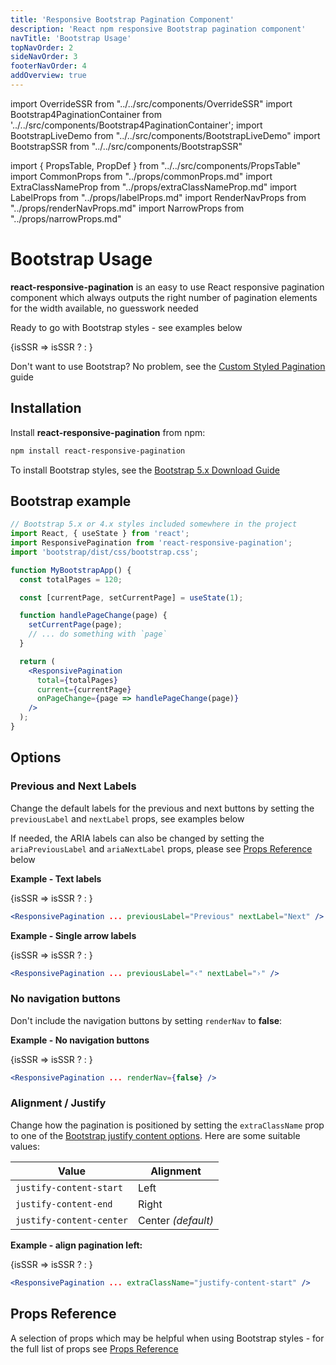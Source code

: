 ```yaml
---
title: 'Responsive Bootstrap Pagination Component'
description: 'React npm responsive Bootstrap pagination component'
navTitle: 'Bootstrap Usage'
topNavOrder: 2
sideNavOrder: 3
footerNavOrder: 4
addOverview: true
---
```


import OverrideSSR from "../../src/components/OverrideSSR"
import Bootstrap4PaginationContainer from '../../src/components/Bootstrap4PaginationContainer';
import BootstrapLiveDemo from "../../src/components/BootstrapLiveDemo"
import BootstrapSSR from "../../src/components/BootstrapSSR"

import { PropsTable, PropDef } from "../../src/components/PropsTable"
import CommonProps from "../props/commonProps.md"
import ExtraClassNameProp from "../props/extraClassNameProp.md"
import LabelProps from "../props/labelProps.md"
import RenderNavProps from "../props/renderNavProps.md"
import NarrowProps from "../props/narrowProps.md"

# Bootstrap Usage

**react-responsive-pagination** is an easy to use React responsive pagination component which always outputs the right number of pagination elements for the width available, no guesswork needed

Ready to go with Bootstrap styles - see examples below

<Bootstrap4PaginationContainer>
  <OverrideSSR>
    {isSSR => isSSR ? <BootstrapSSR /> : <BootstrapLiveDemo />}
  </OverrideSSR>
</Bootstrap4PaginationContainer>

Don't want to use Bootstrap? No problem, see the [Custom Styled Pagination](/custom-styled-pagination) guide

## Installation

Install **react-responsive-pagination** from npm:

```bash
npm install react-responsive-pagination
```

To install Bootstrap styles, see the [Bootstrap 5.x Download Guide](https://getbootstrap.com/docs/5.2/getting-started/download/)

## Bootstrap example

```jsx
// Bootstrap 5.x or 4.x styles included somewhere in the project
import React, { useState } from 'react';
import ResponsivePagination from 'react-responsive-pagination';
import 'bootstrap/dist/css/bootstrap.css';

function MyBootstrapApp() {
  const totalPages = 120;

  const [currentPage, setCurrentPage] = useState(1);

  function handlePageChange(page) {
    setCurrentPage(page);
    // ... do something with `page`
  }

  return (
    <ResponsivePagination
      total={totalPages}
      current={currentPage}
      onPageChange={page => handlePageChange(page)}
    />
  );
}
```

## Options

### Previous and Next Labels

Change the default labels for the previous and next buttons by setting the `previousLabel` and `nextLabel` props, see examples below

If needed, the ARIA labels can also be changed by setting the `ariaPreviousLabel` and `ariaNextLabel` props, please see [Props Reference](#props-reference) below

**Example - Text labels**

<Bootstrap4PaginationContainer>
  <OverrideSSR>
    {isSSR => isSSR ? <BootstrapSSR /> : <BootstrapLiveDemo previousLabel="Previous" nextLabel="Next" />}
  </OverrideSSR>
</Bootstrap4PaginationContainer>

```jsx
<ResponsivePagination ... previousLabel="Previous" nextLabel="Next" />
```

**Example - Single arrow labels**

<Bootstrap4PaginationContainer>
  <OverrideSSR>
    {isSSR => isSSR ? <BootstrapSSR /> : <BootstrapLiveDemo previousLabel="‹" nextLabel="›" />}
  </OverrideSSR>
</Bootstrap4PaginationContainer>

```jsx
<ResponsivePagination ... previousLabel="‹" nextLabel="›" />
```

### No navigation buttons

Don't include the navigation buttons by setting `renderNav` to **false**:

**Example - No navigation buttons**

<Bootstrap4PaginationContainer>
  <OverrideSSR>
    {isSSR => isSSR ? <BootstrapSSR /> : <BootstrapLiveDemo renderNav={false} />}
  </OverrideSSR>
</Bootstrap4PaginationContainer>

```jsx
<ResponsivePagination ... renderNav={false} />
```

### Alignment / Justify

Change how the pagination is positioned by setting the `extraClassName` prop to one of the [Bootstrap justify content options](https://getbootstrap.com/docs/4.6/utilities/flex/#justify-content). Here are some suitable values:

| Value                    | Alignment          |
| ------------------------ | ------------------ |
| `justify-content-start`  | Left               |
| `justify-content-end`    | Right              |
| `justify-content-center` | Center _(default)_ |

**Example - align pagination left:**

<Bootstrap4PaginationContainer noBorder>
  <OverrideSSR>
    {isSSR => isSSR ? <BootstrapSSR /> : <BootstrapLiveDemo extraClassName="justify-content-start" />}
  </OverrideSSR>
</Bootstrap4PaginationContainer>

```jsx
<ResponsivePagination ... extraClassName="justify-content-start" />
```

## Props Reference

A selection of props which may be helpful when using Bootstrap styles - for the full list of props see [Props Reference](/props)

<PropsTable>
  <CommonProps />
  <LabelProps />
  <ExtraClassNameProp />
  <RenderNavProps />
  <NarrowProps />
</PropsTable>
